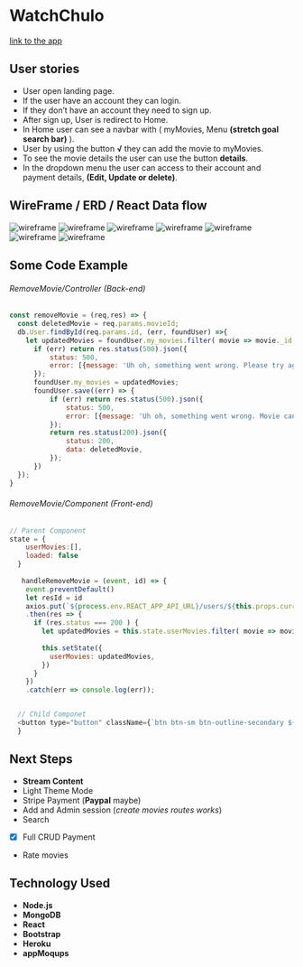 # WatchChulo
[link to the app](https://watchchulo.herokuapp.com/)

## User stories
- User open landing page. 
- If the user have an account they can login.
- If they don’t have an account they need to sign up.
- After sign up, User is redirect to Home. 
- In Home user can see a navbar with ( myMovies, Menu __(stretch goal search bar)__ ).
- User by using the button __√__ they can add the movie to myMovies. 
- To see the movie details the user can use the button __details__.  
- In the dropdown menu the user can access to their account and payment details, __(Edit, Update or delete)__.

## WireFrame / ERD / React Data flow

![wireframe](./public/chulo-wireframe/landingPage.png) ![wireframe](./public/chulo-wireframe/signUp.png) 
![wireframe](./public/chulo-wireframe/login.png) ![wireframe](./public/chulo-wireframe/movies:myMovies.png) 
![wireframe](./public/chulo-wireframe/landingPage.png) ![wireframe](./public/chulo-wireframe/landingPage.png) 
![wireframe](./public/chulo-wireframe/landingPage.png) 


## Some Code Example

###### RemoveMovie/Controller (Back-end) 
````javaScript
const removeMovie = (req,res) => {
  const deletedMovie = req.params.movieId;
  db.User.findById(req.params.id, (err, foundUser) =>{
    let updatedMovies = foundUser.my_movies.filter( movie => movie._id.toString() !== deletedMovie);
      if (err) return res.status(500).json({
          status: 500,
          error: [{message: 'Uh oh, something went wrong. Please try again'}],
      });
      foundUser.my_movies = updatedMovies;
      foundUser.save((err) => {
          if (err) return res.status(500).json({
              status: 500,
              error: [{message: 'Uh oh, something went wrong. Movie can not be added'}, err],
          });
          return res.status(200).json({
              status: 200,
              data: deletedMovie,
          }); 
      })
  });
}
````

###### RemoveMovie/Component (Front-end)

```javaScript 
// Parent Component
state = {
    userMovies:[],
    loaded: false
  }
  
   handleRemoveMovie = (event, id) => {
    event.preventDefault()
    let resId = id
    axios.put(`${process.env.REACT_APP_API_URL}/users/${this.props.currentUser}/my_movies/${resId}/removemovie`, { withCredentials: true })
    .then(res => {
      if (res.status === 200 ) {
        let updatedMovies = this.state.userMovies.filter( movie => movie._id !== res.data.data)
  
        this.setState({
          userMovies: updatedMovies,
        }) 
      }
    })
    .catch(err => console.log(err));


  // Child Componet
  <button type="button" className={`btn btn-sm btn-outline-secondary ${this.state.addedMovie && "disable"}`}  onClick={(event) => this.props.handleRemoveMovie(event, this.props.movie._id)} >--</button>
  }
``` 

## Next Steps
* __Stream Content__
* Light Theme Mode
* Stripe Payment (__Paypal__ maybe)
* Add and Admin session (*create movies routes works*)
* Search
* [x] Full CRUD Payment
* Rate movies 

## Technology Used
* __Node.js__
* __MongoDB__
* __React__
* __Bootstrap__
* __Heroku__
* __appMoqups__